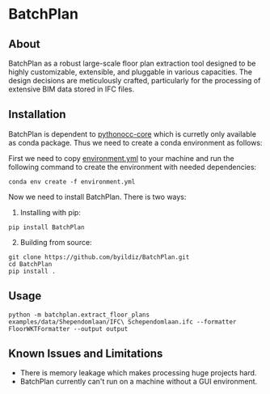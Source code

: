 # BatchPlan

## About

BatchPlan as a robust large-scale floor plan extraction tool designed to be highly customizable, extensible, and pluggable in various capacities. The design decisions are meticulously crafted, particularly for the processing of extensive BIM data stored in IFC files.

## Installation

BatchPlan is dependent to [pythonocc-core](https://github.com/tpaviot/pythonocc-core) which is curretly only available as conda package. Thus we need to create a conda environment as follows:

First we need to copy [environment.yml](./environment.yml) to your machine and run the following command to create the environment with needed dependencies:

```
conda env create -f environment.yml
```

Now we need to install BatchPlan. There is two ways:

1. Installing with pip:

```
pip install BatchPlan
```

2. Building from source:

```
git clone https://github.com/byildiz/BatchPlan.git
cd BatchPlan
pip install .
```

## Usage

```
python -m batchplan.extract_floor_plans examples/data/Shependomlaan/IFC\ Schependomlaan.ifc --formatter FloorWKTFormatter --output output
```

## Known Issues and Limitations

- There is memory leakage which makes processing huge projects hard.
- BatchPlan currently can't run on a machine without a GUI environment.
